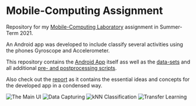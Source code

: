 # Mobile-Computing Assignment

Repository for my [Mobile-Computing Laboratory](https://github.com/osaukh/mobile_computing_lab/) assignment in Summer-Term 2021.

An Android app was developed to include classify several activities using the phones Gyroscope and Accelerometer.

This repository contains the [Android App](https://github.com/tlaf0504/mobile_computing_assignment/tree/master/AndroidApp) itself
ass well as the [data-sets](https://github.com/tlaf0504/mobile_computing_assignment/tree/master/Notebooks_Scripts_etc/ActivityRecognition/data)
and all additional [pre- and postprocessing scripts](https://github.com/tlaf0504/mobile_computing_assignment/tree/master/Notebooks_Scripts_etc/ActivityRecognition/notebooks).

Also check out the [report](https://github.com/tlaf0504/mobile_computing_assignment/blob/master/doc/report/conference_101719.pdf) as it contains
the essential ideas and concepts for the developed app in a condensed way.

![The Main UI](https://github.com/tlaf0504/mobile_computing_assignment/blob/master/doc/report/figures/UI_main.jpg)
![Data Capturing](https://github.com/tlaf0504/mobile_computing_assignment/blob/master/doc/report/figures/UI_data_capturing.jpg)
![kNN Classification](https://github.com/tlaf0504/mobile_computing_assignment/blob/master/doc/report/figures/UI_kNN.jpg)
![Transfer Learning](https://github.com/tlaf0504/mobile_computing_assignment/blob/master/doc/report/figures/UI_TFL.jpg)






